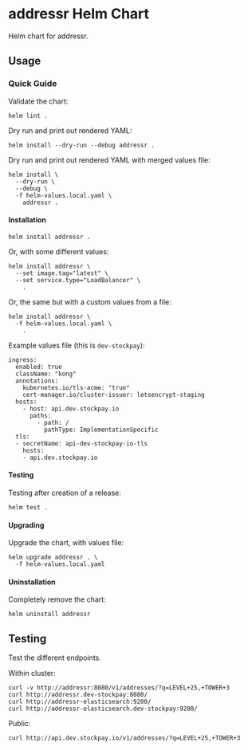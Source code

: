 # addressr Helm Chart

Helm chart for addressr.

## Usage

### Quick Guide

Validate the chart:

`helm lint .`

Dry run and print out rendered YAML:

`helm install --dry-run --debug addressr .`

Dry run and print out rendered YAML with merged values file:

```
helm install \
  --dry-run \
  --debug \
  -f helm-values.local.yaml \
    addressr .
```

#### Installation

`helm install addressr .`

Or, with some different values:

```
helm install addressr \
  --set image.tag="latest" \
  --set service.type="LoadBalancer" \
    .
```

Or, the same but with a custom values from a file:

```
helm install addressr \
  -f helm-values.local.yaml \
    .
```

Example values file (this is `dev-stockpay`):

```
ingress:
  enabled: true
  className: "kong"
  annotations:
    kubernetes.io/tls-acme: "true"
    cert-manager.io/cluster-issuer: letsencrypt-staging
  hosts:
    - host: api.dev.stockpay.io
      paths:
        - path: /
          pathType: ImplementationSpecific
  tls:
  - secretName: api-dev-stockpay-io-tls
    hosts:
    - api.dev.stockpay.io
```

#### Testing

Testing after creation of a release:

`helm test .`

#### Upgrading

Upgrade the chart, with values file:

```
helm upgrade addressr . \
  -f helm-values.local.yaml
```

#### Uninstallation

Completely remove the chart:

`helm uninstall addressr`

## Testing

Test the different endpoints.

Within cluster:
```
curl -v http://addressr:8080/v1/addresses/?q=LEVEL+25,+TOWER+3
curl http://addressr.dev-stockpay:8080/
curl http://addressr-elasticsearch:9200/
curl http://addressr-elasticsearch.dev-stockpay:9200/
```
Public:
```
curl http://api.dev.stockpay.io/v1/addresses/?q=LEVEL+25,+TOWER+3
```
